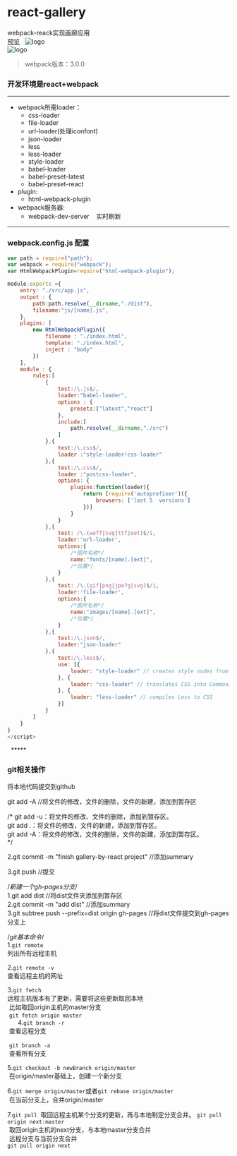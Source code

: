 # react-gallery
webpack-reack实现画廊应用  
[预览](https://ymbo.github.io/react-gallery/)  
![logo](https://github.com/YMBo/react-gallery/blob/master/%E7%94%BB%E5%BB%8A%E6%AD%A3%E9%9D%A2.png)  
![logo](https://github.com/YMBo/react-gallery/blob/master/%E7%94%BB%E5%BB%8A%E5%8F%8D%E9%9D%A2.png)  
> webpack版本：3.0.0  

### 开发环境是react+webpack   
***  
* webpack所需loader：     
    * css-loader  
    * file-loader  
    * url-loader(处理iconfont)  
    * json-loader  
    * less  
    * less-loader  
    * style-loader   
    * babel-loader  
    * babel-preset-latest  
    * babel-preset-react  
* plugin:   
    * html-webpack-plugin   
* webpack服务器:  
    * webpack-dev-server    实时刷新        
    
***  
### webpack.config.js 配置  
```javascript
var path = require("path");
var webpack = require("webpack");
var HtmlWebpackPlugin=require("html-webpack-plugin");

module.exports ={
	entry: "./src/app.js",
	output : {
		path:path.resolve(__dirname,"./dist"),
		filename:"js/[name].js",
	},
	plugins: [
		new HtmlWebpackPlugin({
			filename : "./index.html",
			template: "./index.html",
			inject : "body"
		})
	],
	module : {
		rules:[
			{
				test:/\.js$/,
				loader:"babel-loader",
				options : {
					presets:["latest","react"]
				},
				include:[
					path.resolve(__dirname,"./src")
				]
			},{
				test:/\.css$/,
				loader :"style-loader!css-loader"
			},{
				test:/\.css$/,
				loader :"postcss-loader",
				options: {
					plugins:function(loader){
						return [require('autoprefixer')({
							browsers: ['last 5  versions']
						})]
					}
				}
			},{
				test: /\.(woff|svg|ttf|eot)$/i,
				loader:'url-loader',
				options:{
					/*图片名称*/
					name:"fonts/[name].[ext]",
					/*位置*/
				}
			},{
				test: /\.(gif|png|jpe?g|svg)$/i,
				loader:'file-loader',
				options:{
					/*图片名称*/
					name:"images/[name].[ext]",
					/*位置*/
				}
			},{
				test:/\.json$/,
				loader:"json-loader"
			},{
				test:/\.less$/,
				use: [{
					loader: "style-loader" // creates style nodes from JS strings 
				}, {
					loader: "css-loader" // translates CSS into CommonJS 
				}, {
					loader: "less-loader" // compiles Less to CSS 
				}]
			}
		]
	}
}
</script>
```  
  
*****  
### git相关操作  
将本地代码提交到github 

git add -A   //将文件的修改，文件的删除，文件的新建，添加到暂存区

/*
git add -u：将文件的修改、文件的删除，添加到暂存区。  
git add .：将文件的修改，文件的新建，添加到暂存区。  
git add -A：将文件的修改，文件的删除，文件的新建，添加到暂存区。  
*/  

2.git commit -m "finish gallery-by-react project"	//添加summary  

3.git push   //提交  



/*新建一个gh-pages分支*/  
1.git add dist			//将dist文件夹添加到暂存区  
2.git commit -m "add dist"	//添加summary  
3.git subtree push --prefix=dist origin gh-pages	//将dist文件提交到gh-pages分支上		
		
		
/*git基本命令*/    
1.`git remote`    
  列出所有远程主机    
      
2.`git remote -v`    
  查看远程主机的网址    
      
3.`git fetch`    
  远程主机版本有了更新，需要将这些更新取回本地    
  比如取回origin主机的master分支    
  `git fetch origin master`    
      
4.`git branch -r`    
  查看远程分支    
  
  `git branch -a`    
  查看所有分支    
      
5.`git checkout -b newBranch origin/master`    
  在origin/master基础上，创建一个新分支    
      
6.`git merge origin/master`或者`git rebase origin/master`    
  在当前分支上，合并origin/master    
      
7.`git pull`
  取回远程主机某个分支的更新，再与本地制定分支合并。
  `git pull origin next:master`    
  取回origin主机的next分支，与本地master分支合并    
  远程分支与当前分支合并    
  `git pull origin next`
      
 

